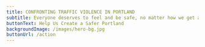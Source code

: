 ```yaml
---
title: CONFRONTING TRAFFIC VIOLENCE IN PORTLAND
subtitle: Everyone deserves to feel and be safe, no matter how we get around.
buttonText: Help Us Create a Safer Portland
backgroundImage: /images/hero-bg.jpg
buttonUrl: /action
---
```

